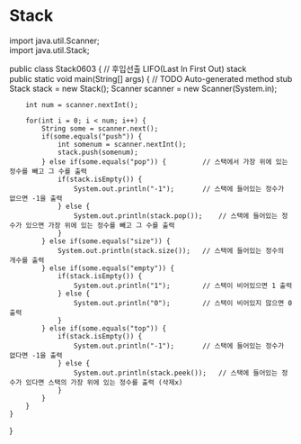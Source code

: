 # Stack

import java.util.Scanner;  
import java.util.Stack;

public class Stack0603 {							// 후입선출 LIFO(Last In First Out) stack	
	public static void main(String[] args) {
		// TODO Auto-generated method stub
		Stack<Integer> stack = new Stack<Integer>();
		Scanner scanner = new Scanner(System.in);
		
		int num = scanner.nextInt();
		
		for(int i = 0; i < num; i++) {
			String some = scanner.next();
			if(some.equals("push")) {
				int somenum = scanner.nextInt();
				stack.push(somenum);
			} else if(some.equals("pop")) {			// 스택에서 가장 위에 있는 정수를 빼고 그 수를 출력
				if(stack.isEmpty()) {
					System.out.println("-1");		// 스택에 들어있는 정수가 없으면 -1을 출력
				} else {
					System.out.println(stack.pop());	// 스택에 들어있는 정수가 있으면 가장 위에 있는 정수를 빼고 그 수를 출력
				}
			} else if(some.equals("size")) {			
				System.out.println(stack.size());	// 스택에 들어있는 정수의 개수를 출력
			} else if(some.equals("empty")) {
				if(stack.isEmpty()) {
					System.out.println("1");		// 스택이 비어있으면 1 출력
				} else {
					System.out.println("0");		// 스택이 비어있지 않으면 0 출력
				}
			} else if(some.equals("top")) {
				if(stack.isEmpty()) {
					System.out.println("-1");		// 스택에 들어있는 정수가 없다면 -1을 출력
				} else {
					System.out.println(stack.peek());	// 스택에 들어있는 정수가 있다면 스택의 가장 위에 있는 정수를 출력 (삭제x)
				}
			}
		}
	}
}				    
